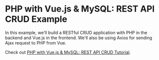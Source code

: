 # PHP with Vue.js & MySQL: REST API CRUD Example

In this example, we'll build a RESTful CRUD application with PHP in the backend and Vue.js in the frontend. 
We'll also be using Axios for sending Ajax request to PHP from Vue.

Check out [PHP with Vue.js & MySQL: REST API CRUD Tutorial](https://www.techiediaries.com/vuejs-php-crud-rest-api-tutorial).
